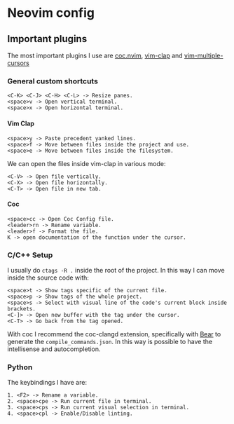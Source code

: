 # Neovim config

## Important plugins

The most important plugins I use are [coc.nvim](https://github.com/neoclide/coc.nvim),
[vim-clap](https://github.com/liuchengxu/vim-clap) and [vim-multiple-cursors](https://github.com/terryma/vim-multiple-cursors)

### General custom shortcuts

```
<C-K> <C-J> <C-H> <C-L> -> Resize panes.
<space>v -> Open vertical terminal.
<space>x -> Open horizontal terminal.
```

#### Vim Clap

```
<space>y -> Paste precedent yanked lines.
<space>f -> Move between files inside the project and use.
<space>e -> Move between files inside the filesystem.
```

We can open the files inside vim-clap in various mode:

```
<C-V> -> Open file vertically.
<C-X> -> Open file horizontally.
<C-T> -> Open file in new tab.
```

#### Coc 

```
<space>cc -> Open Coc Config file.
<leader>rn -> Rename variable.
<leader>f -> Format the file.
K -> open documentation of the function under the cursor.
```

### C/C++ Setup

I usually do `ctags -R .` inside the root of the project. In this way I can move
inside the source code with:

```
<space>t -> Show tags specific of the current file.
<space>p -> Show tags of the whole project.
<space>s -> Select with visual line of the code's current block inside brackets.
<C-]> -> Open new buffer with the tag under the cursor.
<C-T> -> Go back from the tag opened.
```

With coc I recommend the coc-clangd extension, specifically with [Bear](https://github.com/rizsotto/Bear)
to generate the `compile_commands.json`.
In this way is possible to have the intellisense and autocompletion.

### Python

The keybindings I have are:

```
1. <F2> -> Rename a variable.
2. <space>cpe -> Run current file in terminal.
3. <space>cps -> Run current visual selection in terminal.
4. <space>cpl -> Enable/Disable linting.
```

